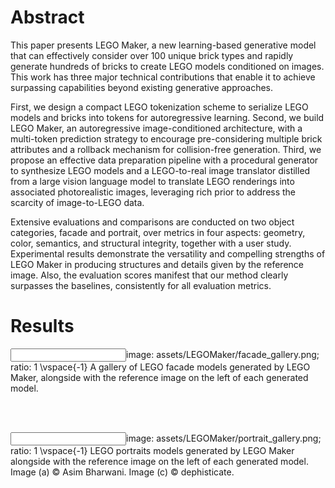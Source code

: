 # Abstract
This paper presents LEGO Maker, a new learning-based generative model that can effectively consider over 100 unique brick types and rapidly generate hundreds of bricks to create LEGO models conditioned on images. This work has three major technical contributions that enable it to achieve surpassing capabilities beyond existing generative approaches.

First, we design a compact LEGO tokenization scheme to serialize LEGO models and bricks into tokens for autoregressive learning. Second, we build LEGO Maker, an autoregressive image-conditioned architecture, with a multi-token prediction strategy to encourage pre-considering multiple brick attributes and a rollback mechanism for collision-free generation. Third, we propose an effective data preparation pipeline with a procedural generator to synthesize LEGO models and a LEGO-to-real image translator distilled from a large vision language model to translate LEGO renderings into associated photorealistic images, leveraging rich prior to address the scarcity of image-to-LEGO data.

Extensive evaluations and comparisons are conducted on two object categories, facade and portrait, over metrics in four aspects: geometry, color, semantics, and structural integrity, together with a user study. Experimental results demonstrate the versatility and compelling strengths of LEGO Maker in producing structures and details given by the reference image. Also, the evaluation scores manifest that our method clearly surpasses the baselines, consistently for all evaluation metrics.

# Results
<input>image: assets/LEGOMaker/facade_gallery.png; ratio: 1</input>
\vspace{-1}
A gallery of LEGO facade models generated by LEGO Maker, alongside with the reference image on the left of each generated model.

</br></br>

<input>image: assets/LEGOMaker/portrait_gallery.png; ratio: 1</input>
\vspace{-1}
LEGO portraits models generated by LEGO Maker alongside with the reference image on the left of each generated model. Image (a) © Asim Bharwani. Image (c) © dephisticate.
